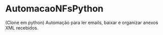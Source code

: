 # AutomacaoNFsPython
(Clone em python) Automação para ler emails, baixar e organizar anexos XML recebidos.
